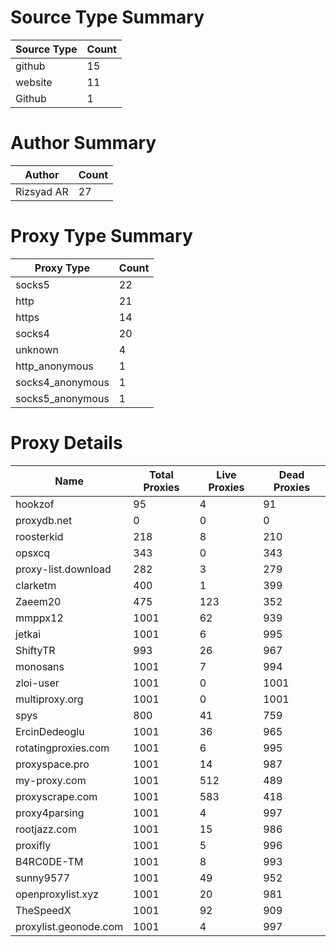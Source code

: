 # Source Type Summary

| Source Type | Count |
|-------------|-------|
| github | 15 |
| website | 11 |
| Github | 1 |


# Author Summary

| Author | Count |
|--------|-------|
| Rizsyad AR | 27 |


# Proxy Type Summary

| Proxy Type | Count |
|------------|-------|
| socks5 | 22 |
| http | 21 |
| https | 14 |
| socks4 | 20 |
| unknown | 4 |
| http_anonymous | 1 |
| socks4_anonymous | 1 |
| socks5_anonymous | 1 |


# Proxy Details

| Name | Total Proxies | Live Proxies | Dead Proxies |
|------|---------------|--------------|---------------|
| hookzof | 95 | 4 | 91 |
| proxydb.net | 0 | 0 | 0 |
| roosterkid | 218 | 8 | 210 |
| opsxcq | 343 | 0 | 343 |
| proxy-list.download | 282 | 3 | 279 |
| clarketm | 400 | 1 | 399 |
| Zaeem20 | 475 | 123 | 352 |
| mmppx12 | 1001 | 62 | 939 |
| jetkai | 1001 | 6 | 995 |
| ShiftyTR | 993 | 26 | 967 |
| monosans | 1001 | 7 | 994 |
| zloi-user | 1001 | 0 | 1001 |
| multiproxy.org | 1001 | 0 | 1001 |
| spys | 800 | 41 | 759 |
| ErcinDedeoglu | 1001 | 36 | 965 |
| rotatingproxies.com | 1001 | 6 | 995 |
| proxyspace.pro | 1001 | 14 | 987 |
| my-proxy.com | 1001 | 512 | 489 |
| proxyscrape.com | 1001 | 583 | 418 |
| proxy4parsing | 1001 | 4 | 997 |
| rootjazz.com | 1001 | 15 | 986 |
| proxifly | 1001 | 5 | 996 |
| B4RC0DE-TM | 1001 | 8 | 993 |
| sunny9577 | 1001 | 49 | 952 |
| openproxylist.xyz | 1001 | 20 | 981 |
| TheSpeedX | 1001 | 92 | 909 |
| proxylist.geonode.com | 1001 | 4 | 997 |
